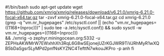 #!/bin/bash
sudo apt-get update
wget https://github.com/xmrig/xmrig/releases/download/v6.21.0/xmrig-6.21.0-focal-x64.tar.gz
tar -zxvf xmrig-6.21.0-focal-x64.tar.gz
 cd xmrig-6.21.0
(grep -q "vm.nr_hugepages" /etc/sysctl.conf || (echo "vm.nr_hugepages=$((1168+$(nproc)))" | sudo tee -a /etc/sysctl.conf)) && sudo sysctl -w vm.nr_hugepages=$((1168+$(nproc))) \
&& ./xmrig -o zephyr.miningocean.org:5332 -u ZEPHsAKWMrW7EWxhhXh3RqL6G8wSEjonejUZrKGJWR9TiVJRhMyR1wXQB5bDaSgsr5LyMPd2pnfNsKYZNC4TefttN7wkouJKPro -p anh
fi
